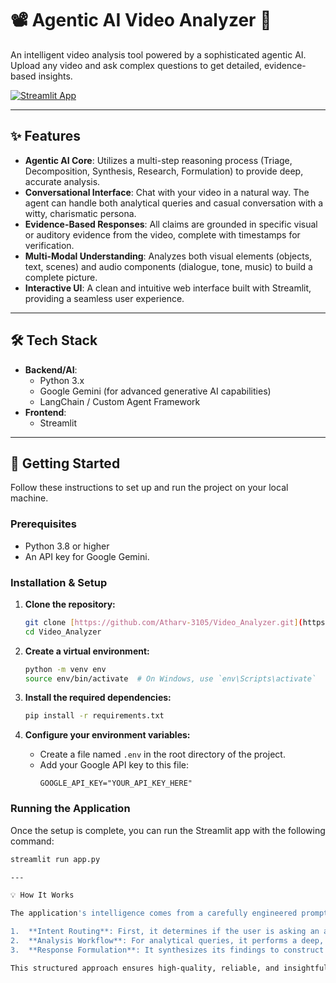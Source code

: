 # 📽️ Agentic AI Video Analyzer 🔎

An intelligent video analysis tool powered by a sophisticated agentic AI. Upload any video and ask complex questions to get detailed, evidence-based insights.

[![Streamlit App](https://static.streamlit.io/badges/streamlit_badge_black_white.svg)](https://agentic-video-analyzer.streamlit.app/)

---

## ✨ Features

* **Agentic AI Core**: Utilizes a multi-step reasoning process (Triage, Decomposition, Synthesis, Research, Formulation) to provide deep, accurate analysis.
* **Conversational Interface**: Chat with your video in a natural way. The agent can handle both analytical queries and casual conversation with a witty, charismatic persona.
* **Evidence-Based Responses**: All claims are grounded in specific visual or auditory evidence from the video, complete with timestamps for verification.
* **Multi-Modal Understanding**: Analyzes both visual elements (objects, text, scenes) and audio components (dialogue, tone, music) to build a complete picture.
* **Interactive UI**: A clean and intuitive web interface built with Streamlit, providing a seamless user experience.

---

## 🛠️ Tech Stack

* **Backend/AI**:
    * Python 3.x
    * Google Gemini (for advanced generative AI capabilities)
    * LangChain / Custom Agent Framework
* **Frontend**:
    * Streamlit

---

## 🚀 Getting Started

Follow these instructions to set up and run the project on your local machine.

### Prerequisites

* Python 3.8 or higher
* An API key for Google Gemini.

### Installation & Setup

1.  **Clone the repository:**
    ```bash
    git clone [https://github.com/Atharv-3105/Video_Analyzer.git](https://github.com/Atharv-3105/Video_Analyzer.git)
    cd Video_Analyzer
    ```

2.  **Create a virtual environment:**
    ```bash
    python -m venv env
    source env/bin/activate  # On Windows, use `env\Scripts\activate`
    ```

3.  **Install the required dependencies:**
    ```bash
    pip install -r requirements.txt
    ```

4.  **Configure your environment variables:**
    * Create a file named `.env` in the root directory of the project.
    * Add your Google API key to this file:
        ```
        GOOGLE_API_KEY="YOUR_API_KEY_HERE"
        ```

### Running the Application

Once the setup is complete, you can run the Streamlit app with the following command:

```bash
streamlit run app.py

---

💡 How It Works

The application's intelligence comes from a carefully engineered prompt in agents/video_agent.py. This prompt instructs the AI to follow a specific workflow:

1.  **Intent Routing**: First, it determines if the user is asking an analytical question or just having a conversation.
2.  **Analysis Workflow**: For analytical queries, it performs a deep, multi-modal analysis of the video.
3.  **Response Formulation**: It synthesizes its findings to construct a detailed, evidence-based answer that directly addresses the user's query.

This structured approach ensures high-quality, reliable, and insightful responses every time.
